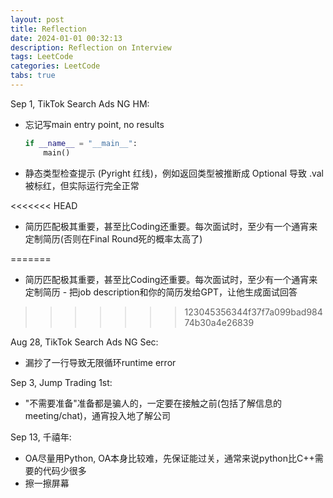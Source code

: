 ```yaml
---
layout: post
title: Reflection
date: 2024-01-01 00:32:13
description: Reflection on Interview
tags: LeetCode
categories: LeetCode
tabs: true
---
```


Sep 1, TikTok Search Ads NG HM:
- 忘记写main entry point, no results
    ```python
    if __name__ = "__main__":
        main()
    ```
- 静态类型检查提示 (Pyright 红线)，例如返回类型被推断成 Optional 导致 .val 被标红，但实际运行完全正常

<<<<<<< HEAD
- 简历匹配极其重要，甚至比Coding还重要。每次面试时，至少有一个通宵来定制简历(否则在Final Round死的概率太高了)

=======
- 简历匹配极其重要，甚至比Coding还重要。每次面试时，至少有一个通宵来定制简历 - 把job description和你的简历发给GPT，让他生成面试回答
>>>>>>> 123045356344f37f7a099bad98474b30a4e26839

Aug 28, TikTok Search Ads NG Sec:
- 漏抄了一行导致无限循环runtime error

Sep 3, Jump Trading 1st:
- "不需要准备"准备都是骗人的，一定要在接触之前(包括了解信息的meeting/chat)，通宵投入地了解公司

Sep 13, 千禧年:
- OA尽量用Python, OA本身比较难，先保证能过关，通常来说python比C++需要的代码少很多
- 擦一擦屏幕
